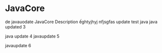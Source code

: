 # JavaCore
de
javauodate
JavaCore Description
ếghtyjhyj
nfjsgfas update
test java
java updated 3

java update 4
javaupdate 5

javaupdate 6
